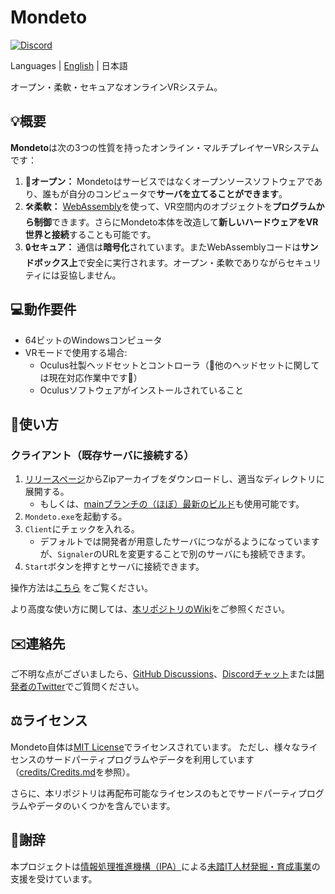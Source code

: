 # Mondeto
[![Discord](https://img.shields.io/discord/776494294756360222?label=discord)](https://discord.gg/XKQtmT2XxP)

Languages | [English](README.md) | 日本語

オープン・柔軟・セキュアなオンラインVRシステム。

## 💡概要
**Mondeto**は次の3つの性質を持ったオンライン・マルチプレイヤーVRシステムです：
1. 📖**オープン：** Mondetoはサービスではなくオープンソースソフトウェアであり、誰もが自分のコンピュータで**サーバを立てることができます**。
2. 🛠️**柔軟：** [WebAssembly](https://webassembly.org/)を使って、VR空間内のオブジェクトを**プログラムから制御**できます。さらにMondeto本体を改造して**新しいハードウェアをVR世界と接続**することも可能です。
3. 🔒**セキュア：** 通信は**暗号化**されています。またWebAssemblyコードは**サンドボックス上**で安全に実行されます。オープン・柔軟でありながらセキュリティには妥協しません。

## 💻動作要件
- 64ビットのWindowsコンピュータ
- VRモードで使用する場合:
    - Oculus社製ヘッドセットとコントローラ（🙇他のヘッドセットに関しては現在対応作業中です🚧）
    - Oculusソフトウェアがインストールされていること

## 🚀使い方
### クライアント（既存サーバに接続する）
1. [リリースページ](https://github.com/tana/Mondeto/releases)からZipアーカイブをダウンロードし、適当なディレクトリに展開する。
    - もしくは、[mainブランチの（ほぼ）最新のビルド](https://1drv.ms/f/s!AvizOnmg-QO6hplqj7dZul1EnOJtcA)も使用可能です。
1. `Mondeto.exe`を起動する。
1. `Client`にチェックを入れる。    
    - デフォルトでは開発者が用意したサーバにつながるようになっていますが、`Signaler`のURLを変更することで別のサーバにも接続できます。
1. `Start`ボタンを押すとサーバに接続できます。

操作方法は[こちら](https://github.com/tana/Mondeto/wiki/Controls) をご覧ください。

より高度な使い方に関しては、[本リポジトリのWiki](https://github.com/tana/Mondeto/wiki)をご参照ください。

## ✉️連絡先
ご不明な点がございましたら、[GitHub Discussions](https://github.com/tana/Mondeto/discussions)、[Discordチャット](https://discord.gg/XKQtmT2XxP)または[開発者のTwitter](https://twitter.com/tana_ash)でご質問ください。

## ⚖️ライセンス
Mondeto自体は[MIT License](LICENSE)でライセンスされています。
ただし、様々なライセンスのサードパーティプログラムやデータを利用しています（[credits/Credits.md](credits/Credits.md)を参照）。

さらに、本リポジトリは再配布可能なライセンスのもとでサードパーティプログラムやデータのいくつかを含んでいます。

## 🙏謝辞
本プロジェクトは[情報処理推進機構（IPA）](https://www.ipa.go.jp/)による[未踏IT人材発掘・育成事業](https://www.ipa.go.jp/jinzai/mitou/portal_index.html)の支援を受けています。